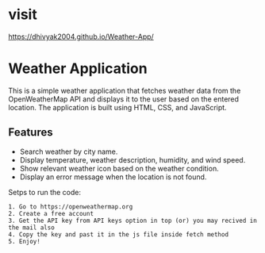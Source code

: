 # visit 

https://dhivyak2004.github.io/Weather-App/

# Weather Application

This is a simple weather application that fetches weather data from the OpenWeatherMap API and displays it to the user based on the entered location. The application is built using HTML, CSS, and JavaScript.

## Features

- Search weather by city name.
- Display temperature, weather description, humidity, and wind speed.
- Show relevant weather icon based on the weather condition.
- Display an error message when the location is not found.

Setps to run the code:

    1. Go to https://openweathermap.org
    2. Create a free account
    3. Get the API key from API keys option in top (or) you may recived in the mail also
    4. Copy the key and past it in the js file inside fetch method
    5. Enjoy!
